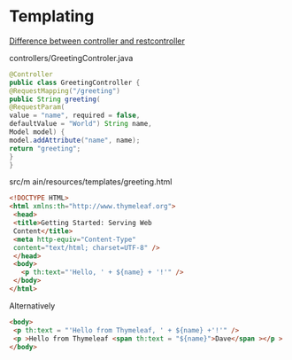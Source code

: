 # Templating

[Difference between controller and restcontroller](https://www.javacodegeeks.com/2017/08/difference-restcontroller-controller-annotation-spring-mvc-rest.html)

controllers/GreetingControler.java
```Java
@Controller
public class GreetingController {
@RequestMapping("/greeting")
public String greeting(
@RequestParam(
value = "name", required = false,
defaultValue = "World") String name,
Model model) {
model.addAttribute("name", name);
return "greeting";
}
}
```

 src/m ain/resources/templates/greeting.html
 ```html
 <!DOCTYPE HTML>
<html xmlns:th="http://www.thymeleaf.org">
  <head>
  <title>Getting Started: Serving Web
  Content</title>
  <meta http-equiv="Content-Type"
  content="text/html; charset=UTF-8" />
  </head>
  <body>
    <p th:text="'Hello, ' + ${name} + '!'" />
  </body>
</html>
 ```
 
 Alternatively
 ```html
<body>
  <p th:text = "'Hello from Thymeleaf, ' + ${name} +'!'" />
  <p >Hello from Thymeleaf <span th:text = "${name}">Dave</span ></p >
</body>
```

